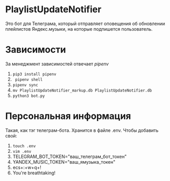 # PlaylistUpdateNotifier
Это бот для Телеграма, который отправляет оповещения об обновлении плейлистов Яндекс.музыки, на которые подпишется пользователь.

# Зависимости
За менеджмент зависимостей отвечает _pipenv_
1) ```pip3 install pipenv```
2) ``` pipenv shell```
3) ```pipenv sync```
4) ```mv PlaylistUpdateNotifier_markup.db PlaylistUpdateNotifier.db```
5) ```python3 bot.py```

# Персональная информация
Такая, как тэг телеграм-бота. Хранится в файле .env. Чтобы добавить свой:
1) ```touch .env```
2) ```vim .env``` 
3) TELEGRAM_BOT_TOKEN="ваш_телеграм_бот_токен"
4) YANDEX_MUSIC_TOKEN="ваш_ямузыка_токен"
5) ecs+:+w+q+!
6) You're breathtaking!
